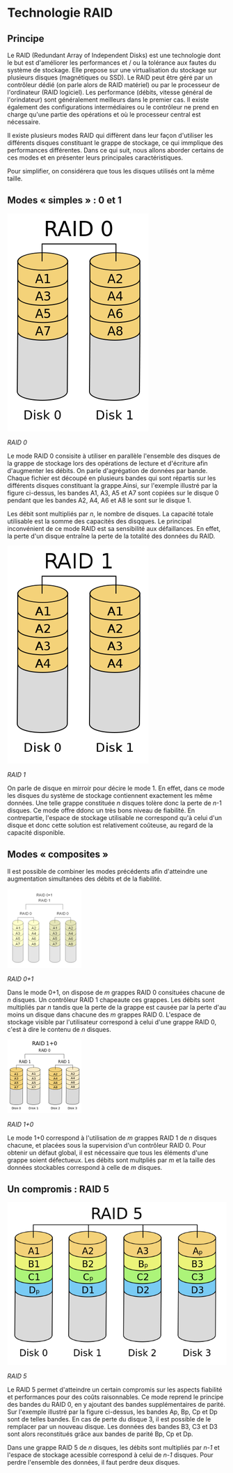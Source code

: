 # Technologie RAID

## Principe

Le RAID (Redundant Array of Independent Disks) est une technologie dont le but est d'améliorer les performances et / ou la tolérance aux fautes du système de stockage. Elle prepose sur une virtualisation du stockage sur plusieurs disques (magnétiques ou SSD). Le RAID peut être géré par un contrôleur dédié (on parle alors de RAID matériel) ou par le processeur de l'ordinateur (RAID logiciel). Les performance (débits, vitesse général de l'orindateur) sont généralement meilleurs dans le premier cas. Il existe également des  configurations intermédiaires ou le contrôleur ne prend en charge qu'une partie des opérations et où le processeur central est nécessaire.

Il existe plusieurs modes RAID qui diffèrent dans leur façon d'utiliser les différents disques constituant le grappe de stockage, ce qui immplique des performances différentes. Dans ce qui suit, nous allons aborder certains de ces modes et en présenter leurs principales caractéristiques.

Pour simplifier, on considérera que tous les disques utilisés ont la même taille.

## Modes « simples » : 0 et 1

![](figures/raid0.png)

*RAID 0*

Le mode RAID 0 consisite à utiliser en parallèle l'ensemble des disques de la grappe de stockage lors des opérations de lecture et d'écriture afin d'augmenter les débits. On parle d'agrégation de données par bande. Chaque fichier est découpé en plusieurs bandes qui sont répartis sur les différents disques constituant la grappe.Ainsi, sur l'exemple illustré par la figure ci-dessus, les bandes A1, A3, A5 et A7 sont copiées sur le disque 0 pendant que les bandes A2, A4, A6 et A8 le sont sur le disque 1.

Les débit sont multipliés par *n*, le nombre de disques. La capacité totale utilisable est la somme des capacités des disqques.
Le principal inconvénient de ce mode RAID est sa sensibilité aux défaillances. En effet, la perte d'un disque entraîne la perte de la totalité des données du RAID.

![](figures/raid1.png) 

*RAID 1*

On parle de disque en mirroir pour décire le mode 1. En effet, dans ce mode les disques du système de stockage contiennent exactement les même données. Une telle grappe constituée *n* disques tolère donc la perte de *n*-1 disques. Ce mode offre ddonc un très bons niveau de fiabilité. En contrepartie, l'espace de stockage utilisable ne correspond qu'à celui d'un disque et donc cette solution est relativement coûteuse, au regard de la capacité disponible.

## Modes « composites »

Il est possible de combiner les modes précédents afin d'atteindre une augmentation simultanées des débits et de la fiabilité.

![](figures/raid0p1.png) 

*RAID 0+1*

Dans le mode 0+1, on dispose de *m* grappes RAID 0 consituées chacune de *n* disques. Un contrôleur RAID 1 chapeaute ces grappes. Les débits sont multipliés par *n* tandis que la perte de la grappe est causée par la perte d'au moins un disque dans chacune des *m* grappes RAID 0. L'espace de stockage visible par l'utilisateur correspond à celui d'une grappe RAID 0, c'est à dire le contenu de *n* disques.

![](figures/raid1p0.png) 

*RAID 1+0*

Le mode 1+0 correspond à l'utilisation de *m* grappes RAID 1 de *n* disques chacune, et placées sous la supervision d'un contrôleur RAID 0. Pour obtenir un défaut global, il est nécessaire que tous les éléments d'une grappe soient défectueux.
Les débits sont multpliés par *m* et la taille des données stockables correspond à celle de *m* disques.


## Un compromis : RAID 5

![](figures/raid5.png) 

*RAID 5*

Le RAID 5 permet d'atteindre un certain compromis sur les aspects fiabilité et performances pour des coûts raisonnables. Ce mode reprend le principe des bandes du RAID 0, en y ajoutant des bandes supplémentaires de parité. Sur l'exemple illustré par la figure ci-dessus, les bandes Ap, Bp, Cp et Dp sont de telles bandes. En cas de perte du disque 3, il est possible de le remplacer par un nouveau disque. Les données des bandes B3, C3 et D3 sont alors reconstitués grâce aux bandes de parité Bp, Cp et Dp.

Dans une grappe RAID 5 de *n* disques, les débits sont multipliés par *n-1* et l'espace de stockage acessible correspond à celui de *n-1* disques. Pour perdre l'ensemble des données, il faut perdre deux disques.


